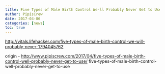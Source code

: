 ```yaml
---
title: Five Types of Male Birth Control We-ll Probably Never Get to Use
author: PipisCrew
date: 2017-04-06
categories: [news]
toc: true
---
```


http://vitals.lifehacker.com/five-types-of-male-birth-control-we-will-probably-never-1794045762

origin - http://www.pipiscrew.com/2017/04/five-types-of-male-birth-control-well-probably-never-get-to-use/ five-types-of-male-birth-control-well-probably-never-get-to-use